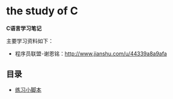 # the study of C

**C语言学习笔记**

主要学习资料如下：
* 程序员联盟-谢恩铭：http://www.jianshu.com/u/44339a8a9afa

## 目录

* [练习小脚本](Scripts)

